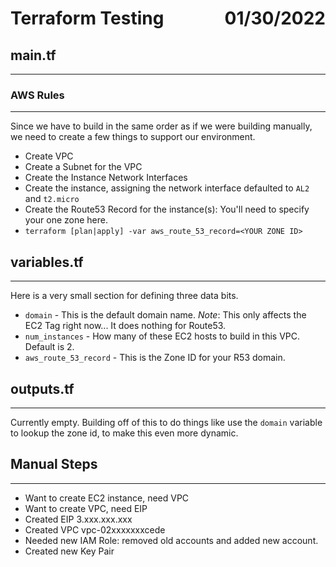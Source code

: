 # <div style="text-align: left; float: left">Terraform Testing</div><div style="text-align: right">01/30/2022</div>

## main.tf

---

### AWS Rules

---

Since we have to build in the same order as if we were building manually, we need to create a few things to support our environment.

- Create VPC
- Create a Subnet for the VPC
- Create the Instance Network Interfaces
- Create the instance, assigning the network interface defaulted to `AL2` and `t2.micro`
- Create the Route53 Record for the instance(s): You'll need to specify your one zone here.
- `terraform [plan|apply] -var aws_route_53_record=<YOUR ZONE ID>`

## variables.tf

---

Here is a very small section for defining three data bits.

- `domain` - This is the default domain name. *Note*: This only affects the EC2 Tag right now... It does nothing for Route53.
- `num_instances` - How many of these EC2 hosts to build in this VPC. Default is 2.
- `aws_route_53_record` - This is the Zone ID for your R53 domain.

## outputs.tf

---

Currently empty. Building off of this to do things like use the `domain` variable to lookup the zone id, to make this even more dynamic.

## Manual Steps

---

- Want to create EC2 instance, need VPC
- Want to create VPC, need EIP
- Created EIP 3.xxx.xxx.xxx
- Created VPC vpc-02xxxxxxxcede
- Needed new IAM Role: removed old accounts and added new account.
- Created new Key Pair

